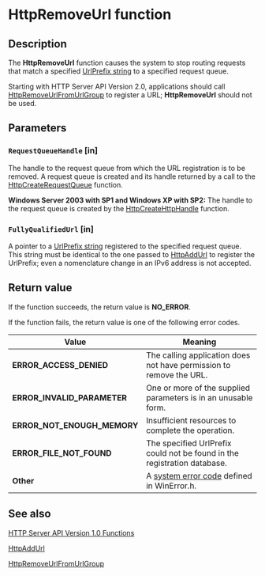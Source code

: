 # HttpRemoveUrl function

## Description

The
**HttpRemoveUrl** function causes the system to stop routing requests that match a specified
[UrlPrefix string](https://learn.microsoft.com/windows/desktop/Http/urlprefix-strings) to a specified request queue.

Starting with HTTP Server API Version 2.0, applications should call [HttpRemoveUrlFromUrlGroup](https://learn.microsoft.com/windows/desktop/api/http/nf-http-httpremoveurlfromurlgroup) to register a URL; **HttpRemoveUrl** should not be used.

## Parameters

### `RequestQueueHandle` [in]

The handle to the request queue from which the URL registration is to be removed. A request queue is created and its handle returned by a call to the
[HttpCreateRequestQueue](https://learn.microsoft.com/windows/desktop/api/http/nf-http-httpcreaterequestqueue) function.

**Windows Server 2003 with SP1 and Windows XP with SP2:** The handle to the request queue is created by the [HttpCreateHttpHandle](https://learn.microsoft.com/windows/desktop/api/http/nf-http-httpcreatehttphandle) function.

### `FullyQualifiedUrl` [in]

A pointer to a
[UrlPrefix string](https://learn.microsoft.com/windows/desktop/Http/urlprefix-strings) registered to the specified request queue. This string must be identical to the one passed to
[HttpAddUrl](https://learn.microsoft.com/windows/desktop/api/http/nf-http-httpaddurl) to register the UrlPrefix; even a nomenclature change in an IPv6 address is not accepted.

## Return value

If the function succeeds, the return value is **NO_ERROR**.

If the function fails, the return value is one of the following error codes.

| Value | Meaning |
| --- | --- |
| **ERROR_ACCESS_DENIED** | The calling application does not have permission to remove the URL. |
| **ERROR_INVALID_PARAMETER** | One or more of the supplied parameters is in an unusable form. |
| **ERROR_NOT_ENOUGH_MEMORY** | Insufficient resources to complete the operation. |
| **ERROR_FILE_NOT_FOUND** | The specified UrlPrefix could not be found in the registration database. |
| **Other** | A [system error code](https://learn.microsoft.com/windows/desktop/Debug/system-error-codes) defined in WinError.h. |

## See also

[HTTP Server API Version 1.0 Functions](https://learn.microsoft.com/windows/desktop/Http/http-server-api-version-1-0-functions)

[HttpAddUrl](https://learn.microsoft.com/windows/desktop/api/http/nf-http-httpaddurl)

[HttpRemoveUrlFromUrlGroup](https://learn.microsoft.com/windows/desktop/api/http/nf-http-httpremoveurlfromurlgroup)
